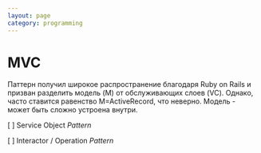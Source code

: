 ```yaml
---
layout: page
category: programming
---
```


# MVC

Паттерн получил широкое распространение благодаря Ruby on Rails и призван разделить модель (M) от обслуживающих слоев (VC). Однако, часто ставится равенство M=ActiveRecord, что неверно. Модель - может быть сложно устроена внутри.

[ ] Service Object *Pattern*

[ ] Interactor / Operation *Pattern* 

